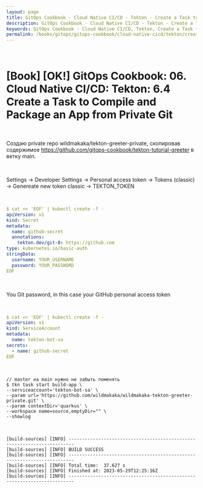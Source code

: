 ```yaml
---
layout: page
title: GitOps Cookbook - Cloud Native CI/CD - Tekton - Create a Task to Compile and Package an App from Private Git
description: GitOps Cookbook - Cloud Native CI/CD - Tekton - Create a Task to Compile and Package an App from Private Git
keywords: GitOps Cookbook - Cloud Native CI/CD, Tekton, Create a Task to Compile and Package an App from Private Git
permalink: /books/gitops/gitops-cookbook/cloud-native-cicd/tekton/create-a-task-to-compile-and-package-an-app-from-private-git/
---
```


<br/>

# [Book] [OK!] GitOps Cookbook: 06. Cloud Native CI/CD: Tekton: 6.4 Create a Task to Compile and Package an App from Private Git

<br/>

Создаю private repo wildmakaka/tekton-greeter-private, скопировав содержимое https://github.com/gitops-cookbook/tekton-tutorial-greeter в ветку main.

<br/>

Settings -> Developer Settings -> Personal access token -> Tokens (classic) -> Genereate new token classic -> TEKTON_TOKEN

<br/>

```yaml
$ cat << 'EOF' | kubectl create -f -
apiVersion: v1
kind: Secret
metadata:
  name: github-secret
  annotations:
    tekton.dev/git-0: https://github.com
type: kubernetes.io/basic-auth
stringData:
  username: YOUR_USERNAME
  password: YOUR_PASSWORD
EOF
```

<br/>

You Git password, in this case your GitHub personal access token

<br/>

```yaml
$ cat << 'EOF' | kubectl create -f -
apiVersion: v1
kind: ServiceAccount
metadata:
  name: tekton-bot-sa
secrets:
  - name: github-secret
EOF
```

<br/>

```
// master на main нужно не забыть поменять
$ tkn task start build-app \
--serviceaccount='tekton-bot-sa' \
--param url='https://github.com/wildmakaka/wildmakaka-tekton-greeter-private.git' \
--param contextDir='quarkus' \
--workspace name=source,emptyDir="" \
--showlog
```

<br/>

```
[build-sources] [INFO] ------------------------------------------------------------------------
[build-sources] [INFO] BUILD SUCCESS
[build-sources] [INFO] ------------------------------------------------------------------------
[build-sources] [INFO] Total time:  37.627 s
[build-sources] [INFO] Finished at: 2023-05-29T12:25:16Z
[build-sources] [INFO] ------------------------------------------------------------------------
```
